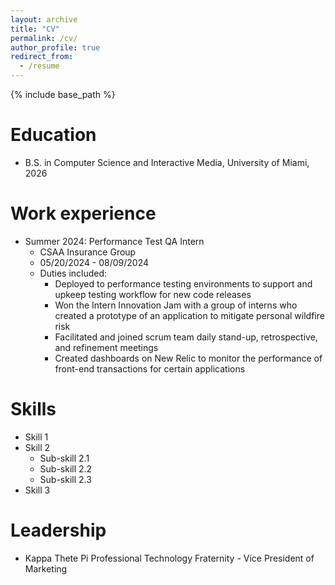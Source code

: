 ```yaml
---
layout: archive
title: "CV"
permalink: /cv/
author_profile: true
redirect_from:
  - /resume
---
```


{% include base_path %}

Education
======
* B.S. in Computer Science and Interactive Media, University of Miami, 2026

Work experience
======
* Summer 2024: Performance Test QA Intern
  * CSAA Insurance Group
  * 05/20/2024 - 08/09/2024
  * Duties included:
    * Deployed to performance testing environments to support and upkeep testing workflow for new code releases 
    * Won the Intern Innovation Jam with a group of interns who created a prototype of an application to mitigate personal wildfire risk
    * Facilitated and joined scrum team daily stand-up, retrospective, and refinement meetings
    * Created dashboards on New Relic to monitor the performance of front-end transactions for certain applications

Skills
======
* Skill 1
* Skill 2
  * Sub-skill 2.1
  * Sub-skill 2.2
  * Sub-skill 2.3
* Skill 3
  
Leadership
======
* Kappa Thete Pi Professional Technology Fraternity - Vice President of Marketing
